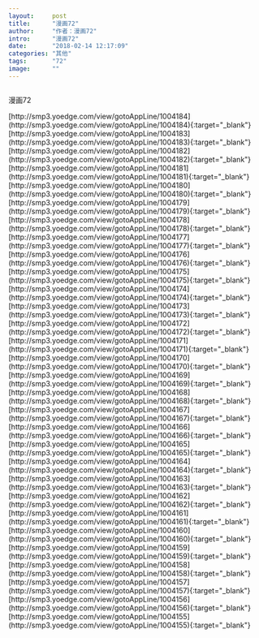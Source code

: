 ```yaml
---
layout:     post
title:      "漫画72"
author:     "作者：漫画72"
intro:      "漫画72"
date:       "2018-02-14 12:17:09"
categories: "其他"
tags:       "72"
image:      ""
---
```

<div style="text-align: center">
<p><img src=""/></p>
</div>
<p class="post-meta">
<span>漫画72</span>
</p>
[http://smp3.yoedge.com/view/gotoAppLine/1004184](http://smp3.yoedge.com/view/gotoAppLine/1004184){:target="_blank"}
[http://smp3.yoedge.com/view/gotoAppLine/1004183](http://smp3.yoedge.com/view/gotoAppLine/1004183){:target="_blank"}
[http://smp3.yoedge.com/view/gotoAppLine/1004182](http://smp3.yoedge.com/view/gotoAppLine/1004182){:target="_blank"}
[http://smp3.yoedge.com/view/gotoAppLine/1004181](http://smp3.yoedge.com/view/gotoAppLine/1004181){:target="_blank"}
[http://smp3.yoedge.com/view/gotoAppLine/1004180](http://smp3.yoedge.com/view/gotoAppLine/1004180){:target="_blank"}
[http://smp3.yoedge.com/view/gotoAppLine/1004179](http://smp3.yoedge.com/view/gotoAppLine/1004179){:target="_blank"}
[http://smp3.yoedge.com/view/gotoAppLine/1004178](http://smp3.yoedge.com/view/gotoAppLine/1004178){:target="_blank"}
[http://smp3.yoedge.com/view/gotoAppLine/1004177](http://smp3.yoedge.com/view/gotoAppLine/1004177){:target="_blank"}
[http://smp3.yoedge.com/view/gotoAppLine/1004176](http://smp3.yoedge.com/view/gotoAppLine/1004176){:target="_blank"}
[http://smp3.yoedge.com/view/gotoAppLine/1004175](http://smp3.yoedge.com/view/gotoAppLine/1004175){:target="_blank"}
[http://smp3.yoedge.com/view/gotoAppLine/1004174](http://smp3.yoedge.com/view/gotoAppLine/1004174){:target="_blank"}
[http://smp3.yoedge.com/view/gotoAppLine/1004173](http://smp3.yoedge.com/view/gotoAppLine/1004173){:target="_blank"}
[http://smp3.yoedge.com/view/gotoAppLine/1004172](http://smp3.yoedge.com/view/gotoAppLine/1004172){:target="_blank"}
[http://smp3.yoedge.com/view/gotoAppLine/1004171](http://smp3.yoedge.com/view/gotoAppLine/1004171){:target="_blank"}
[http://smp3.yoedge.com/view/gotoAppLine/1004170](http://smp3.yoedge.com/view/gotoAppLine/1004170){:target="_blank"}
[http://smp3.yoedge.com/view/gotoAppLine/1004169](http://smp3.yoedge.com/view/gotoAppLine/1004169){:target="_blank"}
[http://smp3.yoedge.com/view/gotoAppLine/1004168](http://smp3.yoedge.com/view/gotoAppLine/1004168){:target="_blank"}
[http://smp3.yoedge.com/view/gotoAppLine/1004167](http://smp3.yoedge.com/view/gotoAppLine/1004167){:target="_blank"}
[http://smp3.yoedge.com/view/gotoAppLine/1004166](http://smp3.yoedge.com/view/gotoAppLine/1004166){:target="_blank"}
[http://smp3.yoedge.com/view/gotoAppLine/1004165](http://smp3.yoedge.com/view/gotoAppLine/1004165){:target="_blank"}
[http://smp3.yoedge.com/view/gotoAppLine/1004164](http://smp3.yoedge.com/view/gotoAppLine/1004164){:target="_blank"}
[http://smp3.yoedge.com/view/gotoAppLine/1004163](http://smp3.yoedge.com/view/gotoAppLine/1004163){:target="_blank"}
[http://smp3.yoedge.com/view/gotoAppLine/1004162](http://smp3.yoedge.com/view/gotoAppLine/1004162){:target="_blank"}
[http://smp3.yoedge.com/view/gotoAppLine/1004161](http://smp3.yoedge.com/view/gotoAppLine/1004161){:target="_blank"}
[http://smp3.yoedge.com/view/gotoAppLine/1004160](http://smp3.yoedge.com/view/gotoAppLine/1004160){:target="_blank"}
[http://smp3.yoedge.com/view/gotoAppLine/1004159](http://smp3.yoedge.com/view/gotoAppLine/1004159){:target="_blank"}
[http://smp3.yoedge.com/view/gotoAppLine/1004158](http://smp3.yoedge.com/view/gotoAppLine/1004158){:target="_blank"}
[http://smp3.yoedge.com/view/gotoAppLine/1004157](http://smp3.yoedge.com/view/gotoAppLine/1004157){:target="_blank"}
[http://smp3.yoedge.com/view/gotoAppLine/1004156](http://smp3.yoedge.com/view/gotoAppLine/1004156){:target="_blank"}
[http://smp3.yoedge.com/view/gotoAppLine/1004155](http://smp3.yoedge.com/view/gotoAppLine/1004155){:target="_blank"}


